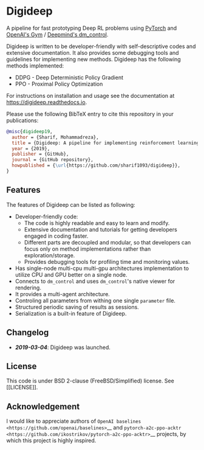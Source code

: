 # Digideep

A pipeline for fast prototyping Deep RL problems using [PyTorch](https://github.com/pytorch/pytorch)
and [OpenAI's Gym](https://github.com/openai/gym) / [Deepmind's dm_control](https://github.com/deepmind/dm_control).

Digideep is written to be developer-friendly with self-descriptive codes and extensive documentation. It also provides
some debugging tools and guidelines for implementing new methods. Digideep has the following methods implemented:

* DDPG - Deep Deterministic Policy Gradient
* PPO - Proximal Policy Optimization

For instructions on installation and usage see the documentation at https://digideep.readthedocs.io.

Please use the following BibTeX entry to cite this repository in your publications:

```bibtex
@misc{digideep19,
  author = {Sharif, Mohammadreza},
  title = {Digideep: A pipeline for implementing reinforcement learning problems},
  year = {2019},
  publisher = {GitHub},
  journal = {GitHub repository},
  howpublished = {\url{https://github.com/sharif1093/digideep}},
}
```

## Features

The features of Digideep can be listed as following:

* Developer-friendly code:
  * The code is highly readable and easy to learn and modify.
  * Extensive documentation and tutorials for getting developers engaged in coding faster.
  * Different parts are decoupled and modular, so that developers can focus only on method
    implementations rather than exploration/storage.
  * Provides debugging tools for profiling time and monitoring values.
* Has single-node multi-cpu multi-gpu architectures implementation to utilize CPU and GPU better on a single node.
* Connects to `dm_control` and uses `dm_control`'s native viewer for rendering.
* It provides a multi-agent architecture.
* Controling all parameters from withing one single `parameter` file.
* Structured periodic saving of results as sessions.
* Serialization is a built-in feature of Digideep.


## Changelog

* **_2019-03-04_**: Digideep was launched.

## License

This code is under BSD 2-clause (FreeBSD/Simplified) license. See [[LICENSE]].

## Acknowledgement

I would like to appreciate authors of `OpenAI baselines <https://github.com/openai/baselines>`__ and 
`pytorch-a2c-ppo-acktr <https://github.com/ikostrikov/pytorch-a2c-ppo-acktr>`__ projects, by which
this project is highly inspired.
